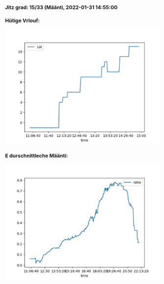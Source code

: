 ### Jitz grad: 15/33 (Määnti, 2022-01-31 14:55:00

### Hütige Vrlouf:
![Graph](Today.png)

### E durschnittleche Määnti:
![Graph](Määnti.png)